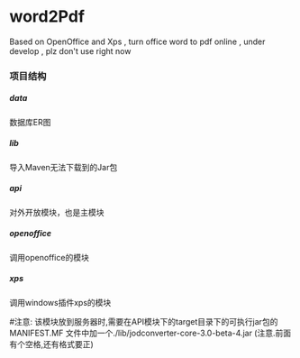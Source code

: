 # word2Pdf

Based on OpenOffice and Xps , turn office word to pdf online , under develop , plz don't use right now

### 项目结构

##### data

数据库ER图

##### lib

导入Maven无法下载到的Jar包

##### api

对外开放模块，也是主模块

##### openoffice

调用openoffice的模块

##### xps

调用windows插件xps的模块


#注意:
该模块放到服务器时,需要在API模块下的target目录下的可执行jar包的MANIFEST.MF
文件中加一个./lib/jodconverter-core-3.0-beta-4.jar
(注意.前面有个空格,还有格式要正)   


